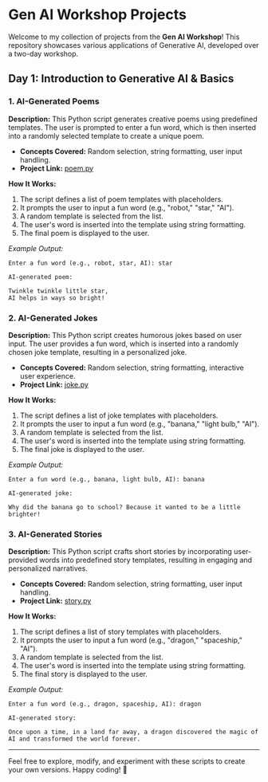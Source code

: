 # Gen AI Workshop Projects

Welcome to my collection of projects from the **Gen AI Workshop**! This repository showcases various applications of Generative AI, developed over a two-day workshop.

## **Day 1: Introduction to Generative AI & Basics**

### 1. **AI-Generated Poems**
**Description:** This Python script generates creative poems using predefined templates. The user is prompted to enter a fun word, which is then inserted into a randomly selected template to create a unique poem.

- **Concepts Covered:** Random selection, string formatting, user input handling.
- **Project Link:** [poem.py](https://github.com/Sharonsunaina7/GenAI_Model/blob/main/poem.py)

**How It Works:**
1. The script defines a list of poem templates with placeholders.
2. It prompts the user to input a fun word (e.g., "robot," "star," "AI").
3. A random template is selected from the list.
4. The user's word is inserted into the template using string formatting.
5. The final poem is displayed to the user.

*Example Output:*
```
Enter a fun word (e.g., robot, star, AI): star

AI-generated poem:

Twinkle twinkle little star,
AI helps in ways so bright!
```

### 2. **AI-Generated Jokes**
**Description:** This Python script creates humorous jokes based on user input. The user provides a fun word, which is inserted into a randomly chosen joke template, resulting in a personalized joke.

- **Concepts Covered:** Random selection, string formatting, interactive user experience.
- **Project Link:** [joke.py](https://github.com/Sharonsunaina7/GenAI_Model/blob/main/joke.py)

**How It Works:**
1. The script defines a list of joke templates with placeholders.
2. It prompts the user to input a fun word (e.g., "banana," "light bulb," "AI").
3. A random template is selected from the list.
4. The user's word is inserted into the template using string formatting.
5. The final joke is displayed to the user.

*Example Output:*
```
Enter a fun word (e.g., banana, light bulb, AI): banana

AI-generated joke:

Why did the banana go to school? Because it wanted to be a little brighter!
```

### 3. **AI-Generated Stories**
**Description:** This Python script crafts short stories by incorporating user-provided words into predefined story templates, resulting in engaging and personalized narratives.

- **Concepts Covered:** Random selection, string formatting, user input handling.
- **Project Link:** [story.py](https://github.com/Sharonsunaina7/GenAI_Model/blob/main/story.py)

**How It Works:**
1. The script defines a list of story templates with placeholders.
2. It prompts the user to input a fun word (e.g., "dragon," "spaceship," "AI").
3. A random template is selected from the list.
4. The user's word is inserted into the template using string formatting.
5. The final story is displayed to the user.

*Example Output:*
```
Enter a fun word (e.g., dragon, spaceship, AI): dragon

AI-generated story:

Once upon a time, in a land far away, a dragon discovered the magic of AI and transformed the world forever.
```


---

Feel free to explore, modify, and experiment with these scripts to create your own versions. Happy coding! 🚀

